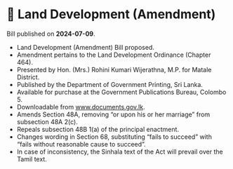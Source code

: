 # 📄  Land Development (Amendment)

Bill published on **2024-07-09**.

- Land Development (Amendment) Bill proposed.
- Amendment pertains to the Land Development Ordinance (Chapter 464).
- Presented by Hon. (Mrs.) Rohini Kumari Wijerathna, M.P. for Matale District.
- Published by the Department of Government Printing, Sri Lanka.
- Available for purchase at the Government Publications Bureau, Colombo 5.
- Downloadable from www.documents.gov.lk.
- Amends Section 48A, removing “or upon his or her marriage” from subsection 48A 2(c).
- Repeals subsection 48B 1(a) of the principal enactment.
- Changes wording in Section 68, substituting “fails to succeed” with “fails without reasonable cause to succeed”.
- In case of inconsistency, the Sinhala text of the Act will prevail over the Tamil text.
